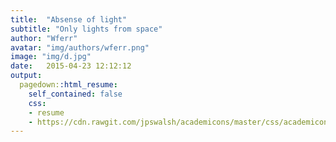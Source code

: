 ```yaml
---
title:  "Absense of light"
subtitle: "Only lights from space"
author: "Wferr"
avatar: "img/authors/wferr.png"
image: "img/d.jpg"
date:   2015-04-23 12:12:12
output:
  pagedown::html_resume:
    self_contained: false
    css:
    - resume
    - https://cdn.rawgit.com/jpswalsh/academicons/master/css/academicons.min.css
---
```



